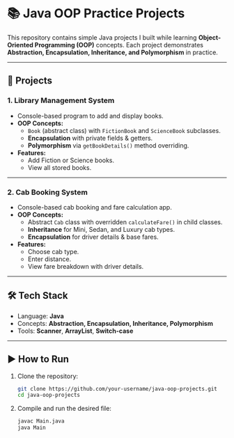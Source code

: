 # 📚 Java OOP Practice Projects  

This repository contains simple Java projects I built while learning **Object-Oriented Programming (OOP)** concepts. Each project demonstrates **Abstraction, Encapsulation, Inheritance, and Polymorphism** in practice.  

---

## 🚀 Projects  

### 1. **Library Management System**  
- Console-based program to add and display books.  
- **OOP Concepts:**  
  - `Book` (abstract class) with `FictionBook` and `ScienceBook` subclasses.  
  - **Encapsulation** with private fields & getters.  
  - **Polymorphism** via `getBookDetails()` method overriding.  
- **Features:**  
  - Add Fiction or Science books.  
  - View all stored books.  

---

### 2. **Cab Booking System**  
- Console-based cab booking and fare calculation app.  
- **OOP Concepts:**  
  - Abstract `Cab` class with overridden `calculateFare()` in child classes.  
  - **Inheritance** for Mini, Sedan, and Luxury cab types.  
  - **Encapsulation** for driver details & base fares.  
- **Features:**  
  - Choose cab type.  
  - Enter distance.  
  - View fare breakdown with driver details.  

---

## 🛠️ Tech Stack  
- Language: **Java**  
- Concepts: **Abstraction, Encapsulation, Inheritance, Polymorphism**  
- Tools: **Scanner**, **ArrayList**, **Switch-case**  

---

## ▶️ How to Run  
1. Clone the repository:  
   ```bash
   git clone https://github.com/your-username/java-oop-projects.git
   cd java-oop-projects
2. Compile and run the desired file:
   ```bash
   javac Main.java
   java Main

